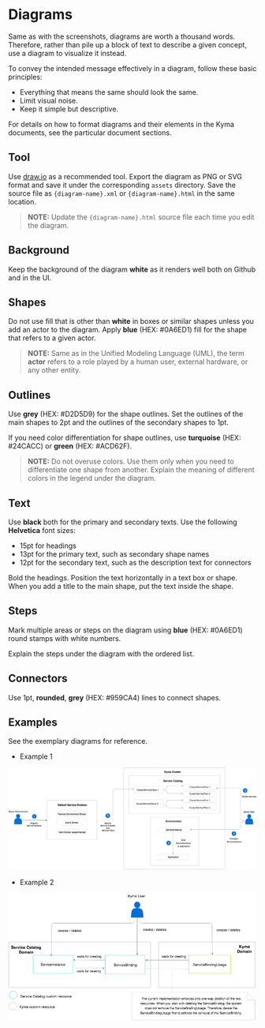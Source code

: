 # Diagrams

Same as with the screenshots, diagrams are worth a thousand words. Therefore, rather than pile up a block of text to describe a given concept, use a diagram to visualize it instead.

To convey the intended message effectively in a diagram, follow these basic principles:
- Everything that means the same should look the same.
- Limit visual noise.
- Keep it simple but descriptive.

For details on how to format diagrams and their elements in the Kyma documents, see the particular document sections.

## Tool

Use [draw.io](https://www.draw.io) as a recommended tool. Export the diagram as PNG or SVG format and save it under the corresponding `assets` directory. Save the source file as `{diagram-name}.xml` or `{diagram-name}.html` in the same location.

> **NOTE:** Update the `{diagram-name}.html` source file each time you edit the diagram.

## Background

Keep the background of the diagram **white** as it renders well both on Github and in the UI.

## Shapes

Do not use fill that is other than **white** in boxes or similar shapes unless you add an actor to the diagram. Apply **blue** (HEX: #0A6ED1) fill for the shape that refers to a given actor.

> **NOTE:** Same as in the Unified Modeling Language (UML), the term **actor** refers to a role played by a human user, external hardware, or any other entity.

## Outlines

Use **grey** (HEX: #D2D5D9) for the shape outlines. Set the outlines of the main shapes to 2pt and the outlines of the secondary shapes to 1pt.  

If you need color differentiation for shape outlines, use **turquoise** (HEX: #24CACC) or **green** (HEX: #ACD62F).

> **NOTE:** Do not overuse colors. Use them only when you need to differentiate one shape from another. Explain the meaning of different colors in the legend under the diagram.

## Text

Use **black** both for the primary and secondary texts.
Use the following **Helvetica** font sizes:
- 15pt for headings
- 13pt for the primary text, such as secondary shape names
- 12pt for the secondary text, such as the description text for connectors

Bold the headings. Position the text horizontally in a text box or shape.
When you add a title to the main shape, put the text inside the shape.

## Steps

Mark multiple areas or steps on the diagram using **blue** (HEX: #0A6ED1) round stamps with white numbers.

Explain the steps under the diagram with the ordered list.

## Connectors

Use 1pt, **rounded**, **grey** (HEX: #959CA4) lines to connect shapes.

## Examples

See the exemplary diagrams for reference.

* Example 1

![Example 1](../../assets/example-1.png)

* Example 2

![Example 2](../../assets/example-2.png)
